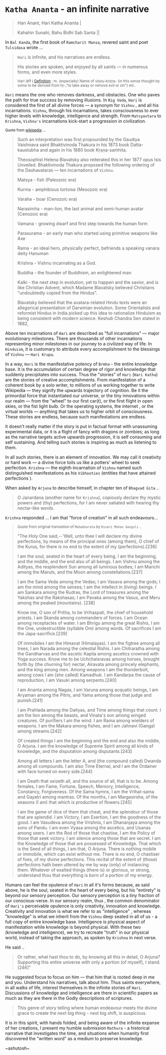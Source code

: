 # `Katha Ananta` - an infinite narrative

> Hari Anant, Hari Katha Ananta |
>
> Kahahin Sunahi,  Bahu Bidhi Sab Santa ||

In `Bal Kanda`, the first book of `Ramcharit Mansa`, revered saint and poet `Tulsidasa` wrote ...

> `Hari` is infinite, and his narratives are endless. 
>
>  His stories are spoken, and enjoyed by all saints — in numerous forms, and even more styles. 
>
> <sup> Hari (हरि ) [Definition](https://sanskritdictionary.com/hari/279877/1) : m. (especially) Name of viṣṇu-kṛṣṇa- (in this sense thought by some to be derived from hṛ-,"to take away or remove evil or sin")  etc. </sup>

`Hari` means the one who removes darkness, and obstacles. One who paves the path for true success by removing illusions.  In `Rig Veda`, `Hari` is considered the first of all divine forces —  a synonym for `Vishnu` , and all his incarnations. `Vishnu`, through his incarnations, takes consciousness to ever higher levels with knowledge, intelligence and strength. From `Matsyavtara` to `Krishna`, `Vishnu's` incarnations kick-start a progression in civilization. 

<sup>  Quote from [wikipedia](https://en.wikipedia.org/wiki/Dashavatara) ...</sup>

> Such an interpretation was first propounded by the Gaudiya Vaishnava saint Bhaktivinoda Thakura in his 1873 book Datta-kaustubha and again in his 1880 book Kṛṣṇa-saṁhita. 
>
> Theosophist Helena Blavatsky also reiterated this in her 1877 opus Isis Unveiled. Bhaktivinoda Thakura proposed the following ordering of the Dashavataras — ten incarnations of `Vishnu`. 
>
> Matsya - fish (Paleozoic era)
>
> Kurma - amphibious tortoise (Mesozoic era)
>
> Varaha - boar (Cenozoic era)
>
> Narasimha - man-lion, the last animal and semi-human avatar (Cenozoic era)
>
> Vamana - growing dwarf and first step towards the human form 
> 
> Parasurama - an early man who started using primitive weapons like Axe
>
> Rama - an ideal hero, physically perfect, befriends a speaking vanara deity Hanuman
> 
> Krishna - Vishnu incarnating as a God.
> 
> Buddha - the founder of Buddhism, an enlightened man
> 
> Kalki - the next step in evolution; yet to happen and the savior, and is like Christian Advent, which Madame Blavatsky believed Christians "undoubtedly copied from the Hindus".
> 
> Blavatsky believed that the avatara-related Hindu texts were an allegorical presentation of Darwinian evolution. Some Orientalists and reformist Hindus in India picked up this idea to rationalize Hinduism as being consistent with modern science. Keshub Chandra Sen stated in 1882,

Above ten incarnations of `Hari` are described as "full incarnations" — major evolutionary milestones. There are thousands  of other  incarnations representing minor milestones in our journey to a civilized way of life.  In `Hinduism`, it is customary to attribute every accomplishment to the blessings of `Vishnu` — `Hari Krupa`. 

In a way, `Hari` is the manifestative potency of `Brmha` - the entire knowledge base. It is the accumulation of certain degree of rigor and knowledge that suddenly  precipitates into success. Thus the "stories" of `Hari` (`Hari Katha`) are the stories of creative accomplishments. From manifestation of a coherent book by a solo writer, to millions of us working together to write Wikipedia —  they signify the upwards trajectory of cognition. Be it the primordial force that instantiated our universe, or the tiny innovations within our realm — from the "wheel" to our  first car(t), or the first flight in open skies,  or the fist light bulb. Or the operating systems, the internet , or the virtual worlds — anything that takes us to higher orbit of consciousness. These stories are endless, because such manifestations are endless. 

It doesn't really matter if the story is put in factual format with unassuming experimental data, or it is a flight of fancy with dragons or zombies; as long as the narrative targets active upwards progression, it is self consuming and self sustaining. And telling such stories is inspiring as much as listening to them.

In all such stories, there is an element of innovation. We may call it creativity or hard work — a divine force toils us like a potters' wheel to seek perfection. `Krishna` — the eighth incarnation of `Vishnu` named such distinguished manifestations as his `Vibhooties` (entities that have attained perfections ).

When asked by `Arjuna` to describe himself, in chapter ten of `Bhagvad Gita` ..

> O Janardana (another name for `Krishna`), copiously declare thy mystic powers and (thy) perfections, for I am never satiated with hearing thy nectar-like words.

`Krishna` responded  ... I am that "force of creation" in all such endeavours... 

> <sup> Quote from original translation of `Mahabharata` by `Kisari Mohan Ganguli` ..</sup>
>
> "The Holy One said,--'Well, unto thee I will declare my divine perfections, by means of the principal ones (among them), O chief of the Kurus, for there is no end to the extent of my (perfections).[236] 
>
> I am the soul, seated in the heart of every being, I am the beginning, and the middle, and the end also of all beings. I am Vishnu among the Adityas, the resplendent Sun among all luminous bodies; I am Marichi among the Maruts, and the Moon among constellations.[237] 
>
> I am the Sama Veda among the Vedas; I am Vasava among the gods; I am the mind among the senses; I am the intellect in (living) beings. I am Sankara among the Rudras, the Lord of treasures among the Yakshas and the Rakshasas; I am Pavaka among the Vasus, and Meru among the peaked (mountains). [238] 
>
> Know me, O son of Pritha, to be Vrihaspati, the chief of household priests. I am Skanda among commanders of forces. I am Ocean among receptacles of water. I am Bhrigu among the great Rishis, I am the One, undestructible (syllable Om) among words. Of sacrifices I am the Japa-sacrifice.[239] 
>
> Of immobiles I am the Himavat (Himalayas). I am the figtree among all trees, I am Narada among the celestial Rishis. I am Chitraratha among the Gandharvas and the ascetic Kapila among ascetics crowned with Yoga success. Know me to be Uchchaisravas among horses, brought forth by (the churning for) nectar, Airavata among princely elephants, and the king among men. Among weapons I am the thunderbolt, among cows I am (she called) Kamadhuk. I am Kandarpa the cause of reproduction, I am Vasuki among serpents.[240]
>
> I am Ananta among Nagas, I am Varuna among acquatic beings, I am Aryaman among the Pitris, and Yama among those that judge and punish.[241]
>
> I am Prahlada among the Daityas, and Time among things that count. I am the lion among the beasts, and Vinata's son among winged creatures. Of purifiers I am the wind. I am Rama among wielders of weapons. I am the Makara among fishes, and I am Jahnavi (Ganga) among streams.[242]
>
> Of created things I am the beginning and the end and also the middle, O Arjuna. I am the knowledge of Supreme Spirit among all kinds of knowledge, and the disputation among disputants.[243]
>
> Among all letters I am the letter A, and (the compound called) Dwanda among all compounds. I am also Time Eternal, and I am the Ordainer with face turned on every side.[244] 
>
> I am Death that seizeth all, and the source of all, that is to be. Among females, I am Fame, Fortune, Speech, Memory, Intelligence, Constancy, Forgiveness. Of the Sama hymns, I am the Vrihat-sama and Gayatri among mantras. Of the months, I am Margasirsha, of the seasons (I am) that which is productive of flowers.[245]
>
> I am the game of dice of them that cheat, and the splendour of those that are splendid. I am Victory, I am Exertion, I am the goodness of the good. I am Vasudeva among the Vrishnis, I am Dhananjaya among the sons of Pandu. I am even Vyasa among the ascetics, and Usanas among seers. I am the Rod of those that chastise, I am the Policy of those that seek victory. I am silence among those that are secret. I am the Knowledge of those that are possessed of Knowledge. That which is the Seed of all things, I am that, O Arjuna. There is nothing mobile or immobile, which can exist without me. There is no end, O chastiser of foes, of my divine perfections. This recital of the extent of (those) perfections hath been uttered by me by way (only) of instancing them. Whatever of exalted things (there is) or glorious, or strong, understand thou that everything is born of a portion of my energy. 

Humans can feel the opulence of `Hari` in all it's forms because, as said above, he is the soul, seated in the heart of every being, but his "entirety" is beyond our sensory perception. Our sensory perception is a tiny fraction of our conscious-verse. In our sensory realm, thus , the common denominator of `Hari's` perceivable opulence is only creativity, innovation and knowledge. Creativity and innovation is what we refer to as "intelligence" , whereas "knowledge" is what we inherit from the `Vishnu` deep seated in all of us - a full copy of entire knowledge base. Intelligence is physical aspect of manifestation while knowledge is beyond physical.  With these two (knowledge and intelligence), we try to recreate "truth" in our physical world, instead of taking the approach, as spoken by `Krishna` in next verse. 

He said ..

> Or rather, what hast thou to do, by knowing all this in detail, O Arjuna? Supporting this entire universe with only a portion (of myself), I stand.[246]"

He suggested focus to focus on him — that him that is rooted deep in me and you. Understand his narratives, talk about him. Thus saints everywhere, in all walks of life, interest themselves in the infinite stories of `Hari`. Discussions of knowledge and intelligence are there in scientific papers as much as they are there in the Godly descriptions of scriptures. 

> This genre of story telling where human endeavour meets the divine grace to create the next big thing - next big shift,  is auspicious. 

It is in this spirit, with hands folded, and being aware of the infinite expanse of her creations, I present my humble submission `Mathura` - a historical narrative that investigates the time, and situations when humanity first discovered the "written word" as a medium to preserve knowledge. 

~ashutosh~

